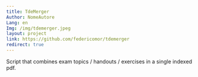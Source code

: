 ```yaml
---
title: TdeMerger
Author: NomeAutore
Lang: en
Img: /img/tdemerger.jpeg
layout: project
link: https://github.com/federicomor/tdemerger
redirect: true
---
```

Script that combines exam topics / handouts / exercises in a single indexed pdf.
